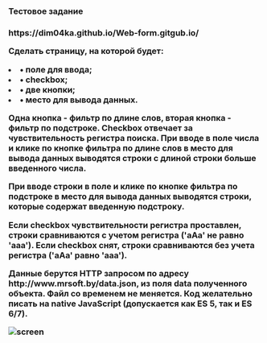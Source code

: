 <h3>Тестовое задание<h3>
https://dim04ka.github.io/Web-form.gitgub.io/
<p>Сделать страницу, на которой будет:</p>
<li>•	поле для ввода;</li>
<li>•	checkbox;</li>
<li>•	две кнопки;</li>
<li>•	место для вывода данных.</li>
<p>Одна кнопка - фильтр по длине слов, вторая кнопка - фильтр по подстроке. Checkbox отвечает за чувствительность регистра поиска.
При вводе в поле числа и клике по кнопке фильтра по длине слов в место для вывода данных выводятся строки с длиной строки больше введенного числа.</p>
<p>При вводе строки в поле и клике по кнопке фильтра по подстроке в место для вывода данных выводятся строки, которые содержат введенную подстроку.</p>
<p>Если checkbox чувствительности регистра проставлен, строки сравниваются с учетом регистра ('aAa' не равно 'aaa'). Если checkbox снят, строки сравниваются без учета регистра ('aAa' равно 'aaa').</p>
<p>Данные берутся HTTP запросом по адресу http://www.mrsoft.by/data.json, из поля data полученного объекта. Файл со временем не меняется.
Код желательно писать на native JavaScript (допускается как ES 5, так и ES 6/7).</p>

<img src="https://i.ibb.co/RH6VRgW/screen.png" alt="screen" border="0">
